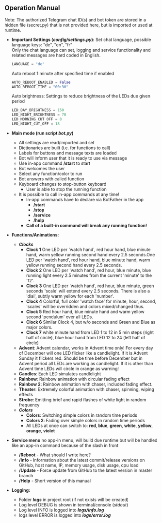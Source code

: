 ## Operation Manual
Note: The authorized Telegram chat ID(s) and bot token are stored in a hidden file (secret.py) that is not provided here, but is imported or used at runtime.
    
* **Important Settings (_config/settings.py_):**
    Set chat language, possible language keys: "de", "en", "fr" <br>Only the chat language can set, logging and service functionality and related messages are hard coded in English.
    ````python script
    LANGUAGE = "de"
    ````    
    Auto reboot 1 minute after specified time if enabled    
    ````python script
    AUTO_REBOOT_ENABLED = False
    AUTO_REBOOT_TIME = "00:30"
    ````
    Auto brightness: Settings to reduce brightness of the LEDs due given period
    ````python script
    LED_DAY_BRIGHTNESS = 150
    LED_NIGHT_BRIGHTNESS = 70
    LED_MORNING_CUT_OFF = 8
    LED_NIGHT_CUT_OFF = 18
    ````


* **Main mode (run script _bot.py_)**
    * All settings are read/imported and set
    * Dictionaries are built (i.e. for functions to call)
    * Labels for buttons and message texts are loaded
    * Bot will inform user that it is ready to use via message
    * Use in-app command **/start** to start
    * Bot welcomes the user
    * Select any function/color to run
    * Bot answers with called function
    * Keyboard changes to stop-button keyboard
        * User is able to stop the running function
    * It is possible to call in-app commands at any time!
        * In-app commands have to declare via BotFather in the app
            * **/start**
            * **/stop**
            * **/service**
            * **/help**
        * **Call of a built-in command will break any running function!**
* **Functions/Animations:**
    * _**Clocks**_
        * **Clock 1** One LED per 'watch hand', red hour hand, blue minute hand, warm yellow running second hand every 2.5 seconds.One LED per 'watch hand', red hour hand, blue minute hand, warm yellow running second hand every 2.5 seconds.
        * **Clock 2** One LED per 'watch hand', red hour, blue minute, blue running light every 2.5 minutes from the current 'minute' to the '12'. 
        * **Clock 3** One LED per 'watch hand', red hour, blue minute, green seconds 'scale' will extend every 2.5 seconds. There is also a 'dial', subtly warm yellow for each 'number'.
        * **Clock 4** Colorful, full color 'watch face' for minute, hour, second, 'scales' will be overridden and colors mixed/changed thus. 
        * **Clock 5** Red hour hand, blue minute hand and warm yellow second 'pendulum' over all LEDs.
        * **Clock 6** Similar Clock 4, but w/o seconds and Green and Blue as major colors.
        * **Clock 7** white minute hand from LED 1 to 12 in 5 min steps (right half of circle), blue hour hand from LED 12 to 24 (left half of circle)
    * **Advent**: Advent calendar, works in Advent time only! For every day of December will one LED flicker like a candlelight. If it is Advent Sunday it flickers red. Should be time before December but in Advent period all LEDs are working as candlelight. If it is other than Advent time LEDs will circle in orange as warning!  
    * **Candles**: Each LED simulates candlelight
    * **Rainbow**: Rainbow animation with circular fading effect
    * **Rainbow 2**: Rainbow animation with chaser, included fading effect.
    * **Theater**: Extremely colorful animation with chaser, spinning, wiping effects
    * **Strobe**: Emitting brief and rapid flashes of white light in random frequency
    * _**Colors**_
        * **Colors**: Switching simple colors in random time periods
        * **Colors 2**: Fading over simple colors in random time periods
        * All LEDs at once can switch to: **red**, **blue**, **green**, **white**, **yellow**, **orange**, **violet**
* **Service menu** no app-in menu, will build due runtime but will be handled like an app-in command because of the slash in front 
    * **/Reboot** - What should I write here?
    * **/Info** - Information about the latest commit/release versions on GitHub, host name, IP, memory usage, disk usage, cpu load
    * **/Update** - Force update from GitHub to the latest version in master branch
    * **/Help** - Short version of this manual
* **Logging:**
    * Folder _**logs**_ in project root (if not exists will be created)
    * Log level DEBUG is shown in terminal/console (_stdout_)
    * Log level INFO is logged into _**logs/info.log**_
    * logs level ERROR is logged into _**logs/error.log**_
